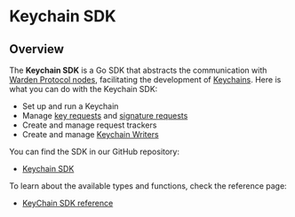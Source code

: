 ﻿---
sidebar_position: 4
---

# Keychain SDK

## Overview

The **Keychain SDK** is a Go SDK that abstracts the communication with [Warden Protocol nodes](/learn/glossary#warden-protocol-node), facilitating the development of [Keychains](/learn/glossary#keychain). Here is what you can do with the Keychain SDK:

- Set up and run a Keychain
- Manage [key requests](/learn/request-flow#key-request-flow) and [signature requests](/learn/request-flow#signature-request-flow)
- Create and manage request trackers
- Create and manage [Keychain Writers](/learn/glossary#keychain-writer)

You can find the SDK in our GitHub repository:

- [Keychain SDK](https://github.com/warden-protocol/wardenprotocol/tree/main/keychain-sdk)

To learn about the available types and functions, check the reference page:

- [KeyChain SDK reference](https://pkg.go.dev/github.com/warden-protocol/wardenprotocol/keychain-sdk)
